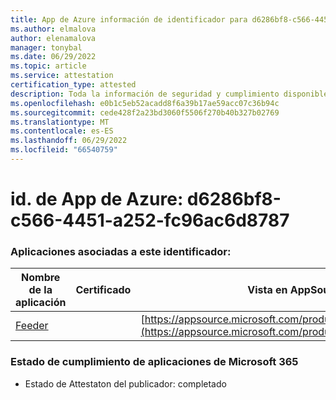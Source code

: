 ```yaml
---
title: App de Azure información de identificador para d6286bf8-c566-4451-a252-fc96ac6d8787
ms.author: elmalova
author: elenamalova
manager: tonybal
ms.date: 06/29/2022
ms.topic: article
ms.service: attestation
certification_type: attested
description: Toda la información de seguridad y cumplimiento disponible para d6286bf8-c566-4451-a252-fc96ac6d8787.
ms.openlocfilehash: e0b1c5eb52acadd8f6a39b17ae59acc07c36b94c
ms.sourcegitcommit: cede428f2a23bd3060f5506f270b40b327b02769
ms.translationtype: MT
ms.contentlocale: es-ES
ms.lasthandoff: 06/29/2022
ms.locfileid: "66540759"
---
```

# <a name="azure-app-id-d6286bf8-c566-4451-a252-fc96ac6d8787"></a>id. de App de Azure: d6286bf8-c566-4451-a252-fc96ac6d8787


### <a name="apps-associated-with-this-id"></a>Aplicaciones asociadas a este identificador:
| **Nombre de la aplicación** | **Certificado** | **Vista en AppSource** |
|--------------|---------------|-----------------------|
| [Feeder](../forward/WA200004254.md) |  | [https://appsource.microsoft.com/product/office/WA200004254](https://appsource.microsoft.com/product/office/WA200004254) |

### <a name="microsoft-365-app-compliance-status"></a>Estado de cumplimiento de aplicaciones de Microsoft 365
- Estado de Attestaton del publicador: completado

